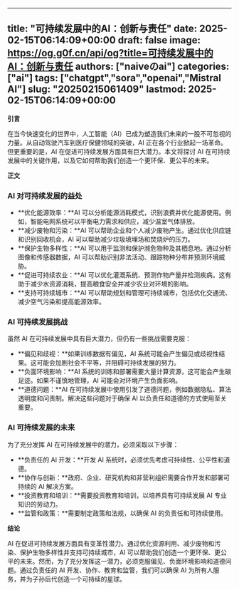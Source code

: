 
---
title: "可持续发展中的AI：创新与责任"
date: 2025-02-15T06:14:09+00:00
draft: false
image: https://og.g0f.cn/api/og?title=可持续发展中的AI：创新与责任
authors: ["naiveのai"]
categories: ["ai"]
tags: ["chatgpt","sora","openai","Mistral AI"]
slug: "20250215061409"
lastmod: 2025-02-15T06:14:09+00:00
---
**引言**

在当今快速变化的世界中，人工智能（AI）已成为塑造我们未来的一股不可忽视的力量。从自动驾驶汽车到医疗保健领域的突破，AI 正在各个行业掀起一场革命。但更重要的是，AI 在促进可持续发展方面具有巨大潜力。本文将探讨 AI 在可持续发展中的关键作用，以及它如何帮助我们创造一个更环保、更公平的未来。

**正文**

### AI 对可持续发展的益处

* **优化能源效率：**AI 可以分析能源消耗模式，识别浪费并优化能源使用。例如，智能电网系统可以平衡电力需求和供应，减少温室气体排放。
* **减少废物和污染：**AI 可以帮助企业和个人减少废物产生。通过优化供应链和识别回收机会，AI 可以帮助减少垃圾填埋场和焚烧炉的压力。
* **保护生物多样性：**AI 可以用于监测和保护濒危物种及其栖息地。通过分析图像和传感器数据，AI 可以帮助识别非法活动、跟踪物种分布并预测环境威胁。
* **促进可持续农业：**AI 可以优化灌溉系统、预测作物产量并检测疾病。这有助于减少水资源消耗，提高粮食安全并减少农业对环境的影响。
* **支持可持续城市：**AI 可以帮助规划和管理可持续城市，包括优化交通流、减少空气污染和提高能源效率。

### AI 可持续发展挑战

虽然 AI 在可持续发展中具有巨大潜力，但仍有一些挑战需要克服：

* **偏见和歧视：**如果训练数据有偏见，AI 系统可能会产生偏见或歧视性结果。这可能会加剧社会不平等，并阻碍可持续发展的努力。
* **负面环境影响：**AI 系统的训练和部署需要大量计算资源，这可能会产生碳足迹。如果不谨慎地管理，AI 可能会对环境产生负面影响。
* **道德问题：**AI 在可持续发展中使用引发了道德问题，例如数据隐私、算法透明度和问责制。解决这些问题对于确保 AI 以负责任和道德的方式使用至关重要。

### AI 可持续发展的未来

为了充分发挥 AI 在可持续发展中的潜力，必须采取以下步骤：

* **负责任的 AI 开发：**开发 AI 系统时，必须优先考虑可持续性、公平性和道德。
* **协作与创新：**政府、企业、研究机构和非营利组织需要合作开发和部署可持续的 AI 解决方案。
* **投资教育和培训：**需要投资教育和培训，以培养具有可持续发展 AI 专业知识的劳动力。
* **监管和政策：**需要制定政策和法规，以确保 AI 的负责任和可持续使用。

**结论**

AI 在促进可持续发展方面具有变革性潜力。通过优化资源利用、减少废物和污染、保护生物多样性并支持可持续城市，AI 可以帮助我们创造一个更环保、更公平的未来。然而，为了充分发挥这一潜力，必须克服偏见、负面环境影响和道德问题。通过负责任的 AI 开发、协作、教育和监管，我们可以确保 AI 为所有人服务，并为子孙后代创造一个可持续的星球。